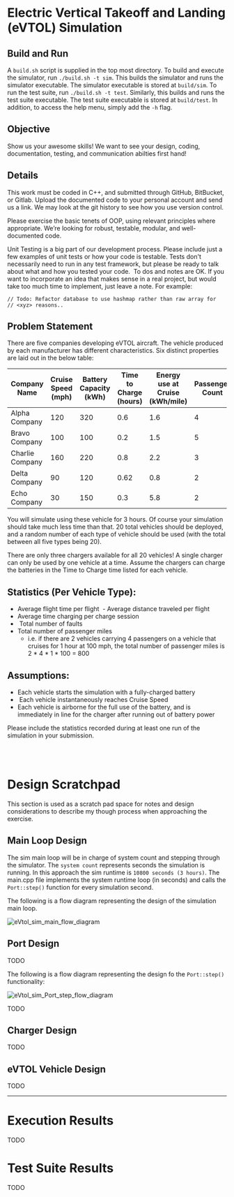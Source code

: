 # Electric Vertical Takeoff and Landing (eVTOL) Simulation

## Build and Run

A `build.sh` script is supplied in the top most directory. To build and execute the simulator, run `./build.sh -t sim`. This builds the simulator and runs the simulator executable. The simulator executable is stored at `build/sim`. To run the test suite, run `./build.sh -t test`. Similarly, this builds and runs the test suite executable. The test suite executable is stored at `build/test`. In addition, to access the help menu, simply add the `-h` flag.

## Objective

Show us your awesome skills! We want to see your design, coding, documentation, testing, and communication abilties first hand!

## Details

This work must be coded in C++, and submitted through GitHub, BitBucket, or Gitlab. Upload the documented code to your personal account and send us a link. We may look at the git history to see how you use version control.

Please exercise the basic tenets of OOP, using relevant principles where appropriate. We’re looking for robust, testable, modular, and well-documented code.

Unit Testing is a big part of our development process. Please include just a few examples of unit tests or how your code is testable. Tests don't necessarily need to run in any test framework, but please be ready to talk about what and how you tested your code.  To dos and notes are OK. If you want to incorporate an idea that makes sense in a real project, but would take too much time to implement, just leave a note. For example: 

```
// Todo: Refactor database to use hashmap rather than raw array for
// <xyz> reasons.. 
```

## Problem Statement

There are five companies developing eVTOL aircraft. The vehicle produced by each manufacturer has different characteristics. Six distinct properties are laid out in the below table:

| Company Name    | Cruise Speed (mph) | Battery Capacity (kWh) | Time to Charge (hours) | Energy use at Cruise (kWh/mile) | Passenger Count | Probability of fault per hour |
|-----------------|--------------------|------------------------|------------------------|---------------------------------|-----------------|-------------------------------|
| Alpha Company   |                120 |                    320 |                   0.6  |                             1.6 |               4 |                          0.25 |
| Bravo Company   |                100 |                    100 |                   0.2  |                             1.5 |               5 |                          0.10 |
| Charlie Company |                160 |                    220 |                   0.8  |                             2.2 |               3 |                          0.05 |
| Delta Company   |                 90 |                    120 |                   0.62 |                             0.8 |               2 |                          0.22 |
| Echo Company    |                 30 |                    150 |                   0.3  |                             5.8 |               2 |                          0.61 |



You will simulate using these vehicle for 3 hours. Of course your simulation should take much less time than that. 20 total vehicles should be deployed, and a random number of each type of vehicle should be used (with the total between all five types being 20).

There are only three chargers available for all 20 vehicles! A single charger can only be used by one vehicle at a time. Assume the chargers can charge the batteries in the Time to Charge time listed for each vehicle. 

## Statistics (Per Vehicle Type):
  - Average flight time per flight
   - Average distance traveled per flight
  - Average time charging per charge session
  -  Total number of faults
  - Total number of passenger miles
      - i.e. if there are 2 vehicles carrying 4 passengers on a vehicle that cruises for 1 hour at 100 mph, the total number of passenger miles is 2 * 4 * 1 * 100 = 800

## Assumptions:
- Each vehicle starts the simulation with a fully-charged battery
-  Each vehicle instantaneously reaches Cruise Speed
- Each vehicle is airborne for the full use of the battery, and is immediately in line for the charger after running out of battery power

Please include the statistics recorded during at least one run of the simulation in your submission.

<br><br>

# Design Scratchpad

This section is used as a scratch pad space for notes and design considerations to describe my though process when approaching the exercise.

## Main Loop Design

The sim main loop will be in charge of system count and stepping through the simulator. The `system count` represents seconds the simulation is running. In this approach the sim runtime is `10800 seconds (3 hours)`. The main.cpp file implements the system runtime loop (in seconds) and calls the `Port::step()` function for every simulation second.

The following is a flow diagram representing the design of the simulation main loop.

![eVtol_sim_main_flow_diagram](https://github.com/user-attachments/assets/ac0cfc8c-c012-4701-b366-e71c4d729ae7)


## Port Design

TODO

The following is a flow diagram representing the design fo the `Port::step()` functionality:

![eVtol_sim_Port_step_flow_diagram](https://github.com/user-attachments/assets/b17392d4-20b8-411c-bab5-fe7a112a92ff)

TODO


## Charger Design

TODO


## eVTOL Vehicle Design

TODO


---

# Execution Results

TODO


# Test Suite Results

TODO

